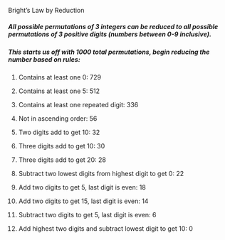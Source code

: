 Bright’s Law by Reduction

##### All possible permutations of 3 integers can be reduced to all possible permutations of 3 positive digits (numbers between 0-9 inclusive).

##### This starts us off with 1000 total permutations, begin reducing the number based on rules:

1. Contains at least one 0: 729
 
2. Contains at least one 5: 512

3. Contains at least one repeated digit: 336

4. Not in ascending order: 56

5. Two digits add to get 10: 32

6. Three digits add to get 10: 30

7. Three digits add to get 20: 28

8. Subtract two lowest digits from highest digit to get 0: 22

9. Add two digits to get 5, last digit is even: 18

10. Add two digits to get 15, last digit is even: 14

11. Subtract two digits to get 5, last digit is even: 6

12. Add highest two digits and subtract lowest digit to get 10: 0
